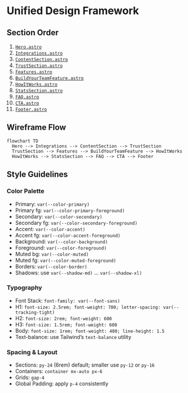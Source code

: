 # Unified Design Framework

## Section Order
1. [`Hero.astro`](apps/landing-page/src/sections/Hero.astro:49)  
2. [`Integrations.astro`](apps/landing-page/src/sections/Integrations.astro:4)  
3. [`ContentSection.astro`](apps/landing-page/src/sections/ContentSection.astro:5)  
4. [`TrustSection.astro`](apps/landing-page/src/sections/TrustSection.astro:1)  
5. [`Features.astro`](apps/landing-page/src/sections/Features.astro:34)  
6. [`BuildYourTeamFeature.astro`](apps/landing-page/src/sections/BuildYourTeamFeature.astro:5)  
7. [`HowItWorks.astro`](apps/landing-page/src/sections/HowItWorks.astro:71)  
8. [`StatsSection.astro`](apps/landing-page/src/sections/StatsSection.astro:4)  
9. [`FAQ.astro`](apps/landing-page/src/sections/FAQ.astro:5)  
10. [`CTA.astro`](apps/landing-page/src/sections/CTA.astro:5)  
11. [`Footer.astro`](apps/landing-page/src/sections/Footer.astro:1)  

## Wireframe Flow
```mermaid
flowchart TD
  Hero --> Integrations --> ContentSection --> TrustSection
  TrustSection --> Features --> BuildYourTeamFeature --> HowItWorks
  HowItWorks --> StatsSection --> FAQ --> CTA --> Footer
```

## Style Guidelines

### Color Palette
- Primary: `var(--color-primary)`
- Primary fg: `var(--color-primary-foreground)`
- Secondary: `var(--color-secondary)`
- Secondary fg: `var(--color-secondary-foreground)`
- Accent: `var(--color-accent)`
- Accent fg: `var(--color-accent-foreground)`
- Background: `var(--color-background)`
- Foreground: `var(--color-foreground)`
- Muted bg: `var(--color-muted)`
- Muted fg: `var(--color-muted-foreground)`
- Borders: `var(--color-border)`
- Shadows: use `var(--shadow-md)` … `var(--shadow-xl)`

### Typography
- Font Stack: `font-family: var(--font-sans)`
- H1: `font-size: 2.5rem; font-weight: 700; letter-spacing: var(--tracking-tight)`
- H2: `font-size: 2rem; font-weight: 600`
- H3: `font-size: 1.5rem; font-weight: 600`
- Body: `font-size: 1rem; font-weight: 400; line-height: 1.5`
- Text-balance: use Tailwind’s `text-balance` utility

### Spacing & Layout
- Sections: `py-24` (6rem) default; smaller use `py-12` or `py-16`
- Containers: `container mx-auto px-6`
- Grids: `gap-4`
- Global Padding: apply `p-4` consistently